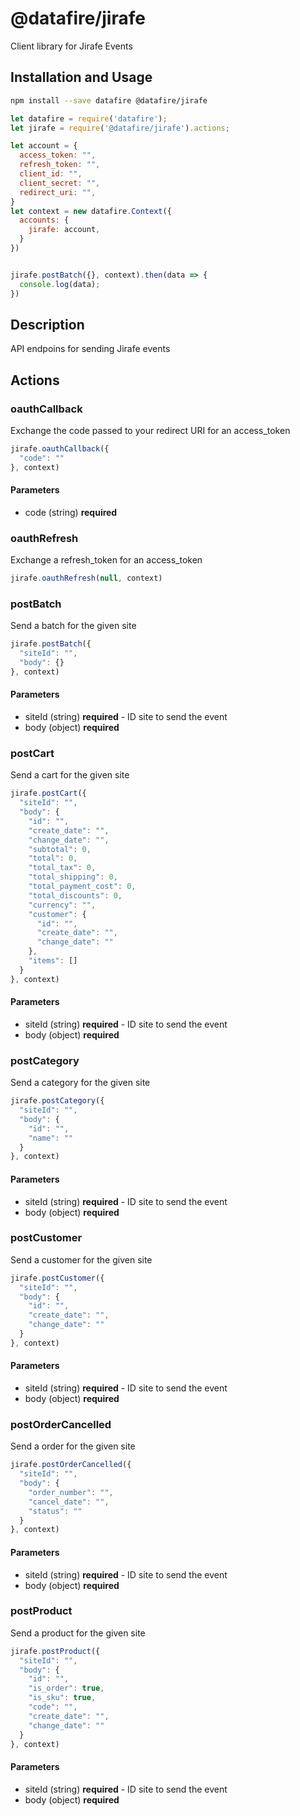 # @datafire/jirafe

Client library for Jirafe Events

## Installation and Usage
```bash
npm install --save datafire @datafire/jirafe
```

```js
let datafire = require('datafire');
let jirafe = require('@datafire/jirafe').actions;

let account = {
  access_token: "",
  refresh_token: "",
  client_id: "",
  client_secret: "",
  redirect_uri: "",
}
let context = new datafire.Context({
  accounts: {
    jirafe: account,
  }
})


jirafe.postBatch({}, context).then(data => {
  console.log(data);
})
```

## Description
API endpoins for sending Jirafe events

## Actions
### oauthCallback
Exchange the code passed to your redirect URI for an access_token


```js
jirafe.oauthCallback({
  "code": ""
}, context)
```

#### Parameters
* code (string) **required**

### oauthRefresh
Exchange a refresh_token for an access_token


```js
jirafe.oauthRefresh(null, context)
```


### postBatch
Send a batch for the given site


```js
jirafe.postBatch({
  "siteId": "",
  "body": {}
}, context)
```

#### Parameters
* siteId (string) **required** - ID site to send the event
* body (object) **required**

### postCart
Send a cart for the given site


```js
jirafe.postCart({
  "siteId": "",
  "body": {
    "id": "",
    "create_date": "",
    "change_date": "",
    "subtotal": 0,
    "total": 0,
    "total_tax": 0,
    "total_shipping": 0,
    "total_payment_cost": 0,
    "total_discounts": 0,
    "currency": "",
    "customer": {
      "id": "",
      "create_date": "",
      "change_date": ""
    },
    "items": []
  }
}, context)
```

#### Parameters
* siteId (string) **required** - ID site to send the event
* body (object) **required**

### postCategory
Send a category for the given site


```js
jirafe.postCategory({
  "siteId": "",
  "body": {
    "id": "",
    "name": ""
  }
}, context)
```

#### Parameters
* siteId (string) **required** - ID site to send the event
* body (object) **required**

### postCustomer
Send a customer for the given site


```js
jirafe.postCustomer({
  "siteId": "",
  "body": {
    "id": "",
    "create_date": "",
    "change_date": ""
  }
}, context)
```

#### Parameters
* siteId (string) **required** - ID site to send the event
* body (object) **required**

### postOrderCancelled
Send a order for the given site


```js
jirafe.postOrderCancelled({
  "siteId": "",
  "body": {
    "order_number": "",
    "cancel_date": "",
    "status": ""
  }
}, context)
```

#### Parameters
* siteId (string) **required** - ID site to send the event
* body (object) **required**

### postProduct
Send a product for the given site


```js
jirafe.postProduct({
  "siteId": "",
  "body": {
    "id": "",
    "is_order": true,
    "is_sku": true,
    "code": "",
    "create_date": "",
    "change_date": ""
  }
}, context)
```

#### Parameters
* siteId (string) **required** - ID site to send the event
* body (object) **required**

